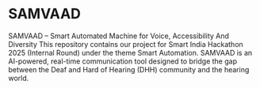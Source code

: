 # SAMVAAD
SAMVAAD – Smart Automated Machine for Voice, Accessibility And Diversity This repository contains our project for Smart India Hackathon 2025 (Internal Round) under the theme Smart Automation. SAMVAAD is an AI-powered, real-time communication tool designed to bridge the gap between the Deaf and Hard of Hearing (DHH) community and the hearing world.
